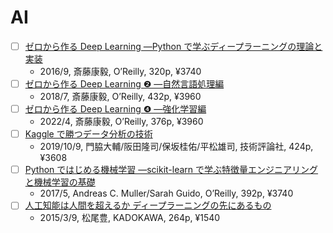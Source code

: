 # AI

- [ ] [ゼロから作る Deep Learning ―Python で学ぶディープラーニングの理論と実装](https://www.oreilly.co.jp/books/9784873117584/)
  - 2016/9, 斎藤康毅, O’Reilly, 320p, ¥3740
- [ ] [ゼロから作る Deep Learning ❷ ―自然言語処理編](https://www.oreilly.co.jp/books/9784873118369/)
  - 2018/7, 斎藤康毅, O’Reilly, 432p, ¥3960
- [ ] [ゼロから作る Deep Learning ❹ ―強化学習編](https://www.oreilly.co.jp/books/9784873119755/)
  - 2022/4, 斎藤康毅, O’Reilly, 376p, ¥3960
- [ ] [Kaggle で勝つデータ分析の技術](https://gihyo.jp/book/2019/978-4-297-10843-4)
  - 2019/10/9, 門脇大輔/阪田隆司/保坂桂佑/平松雄司, 技術評論社, 424p, ¥3608
- [ ] [Python ではじめる機械学習 ―scikit-learn で学ぶ特徴量エンジニアリングと機械学習の基礎](https://www.oreilly.co.jp/books/9784873117980/)
  - 2017/5, Andreas C. Muller/Sarah Guido, O’Reilly, 392p, ¥3740
- [ ] [人工知能は人間を超えるか ディープラーニングの先にあるもの](https://www.kadokawa.co.jp/product/321410000316/)
  - 2015/3/9, 松尾豊, KADOKAWA, 264p, ¥1540
